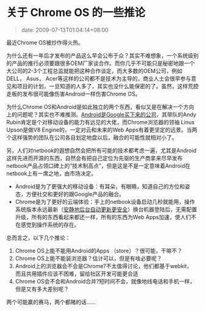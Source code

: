 # 关于 Chrome OS 的一些推论
>date: 2009-07-13T01:04:14+08:00


最近Chrome OS被炒作得火热。


为什么还有一年后才发布的产品这么早会公布于众？其实不难想象，一个系统级别的产品的推行必须要跟很多OEM厂家谈合作。而你几乎不可能只是秘密地跟一个大公司的2-3个工程总监就能把这种合作谈定，而大多数的OEM公司，例如 DELL， Asus， Acer等这样的公司都不是技术为主导的，商业人士会很早参与意见和项目的计划，一旦知道的人多了，其实也没什么能保密的了。虽然，这样荒腔走板的发布很可能像伤害Android一样伤害Chrome OS。


为什么Chrome OS和Android是如此独立的两个东西，看似又是在解决一个方向上的问题呢？其实也不难推测。[Android是Google买下来的公司](http://www.businessweek.com/technology/content/aug2005/tc20050817_0949_tc024.htm)，其带队的Andy Rubin肯定是个对移动设备的能力有远见的大佬，而Chrome浏览器的领袖 Linus Upson是做V8 Engine的，一定对云和未来的Web Apps有着更坚定的远景。当两个这样强势的团队在公司各自划定地盘以后，融合的可能性就相对小了。


  

另，人们对netbook的遐想自然会把所有可能的技术都考虑一遍，尤其是Android这样先进而开源的东西，自然会有把自己定位为先驱的生产商拿来尽早发布netbook产品占领口碑上的“技术制高点”，但是这是不是一定意味着Android在netbook上有一席之地，由市场决定。


* Android是为了更强大的移动设备：有耳朵，有眼睛，知道自己的方位和姿态，方便社交和更好的跟Google产品的融合。
* Chrome是为了更好的云端体验：手上的netbook设备启动几秒就能用，操作系统版本永远最新（[安静地后台自动更新更安全](http://www.techzoom.net/publications/silent-updates/)）换台机器登陆后，无需配置升级，所有的东西看起来都还一样，所有的东西为Web Apps加速，使人们不在感觉到操作系统的存在。


总而言之，以下几个推论：


1. Chrome OS上能不能用Android的Apps （store）？很可能，干嘛不？
2. Chrome OS上能不能装浏览器？估计可以，但是有啥必要呢？
3. Android上的浏览器会不会是Chrome?不太值得讨论，他们都基于webkit， 而且共用插件应该不困难，留给社区开发可能更合适
4. Chrome OS会不会和Android合并?短时间不会，就像地线电话和手机一样，但是又有多大差别呢？


两个可能赢的赛马，两个都赌的话……


